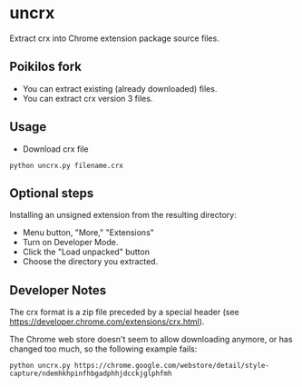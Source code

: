 # uncrx
Extract crx into Chrome extension package source files.

## Poikilos fork
* You can extract existing (already downloaded) files.
* You can extract crx version 3 files.

## Usage

* Download crx file
```
python uncrx.py filename.crx
```

## Optional steps
Installing an unsigned extension from the resulting directory:
* Menu button, "More," "Extensions"
* Turn on Developer Mode.
* Click the "Load unpacked" button
* Choose the directory you extracted.

## Developer Notes
The crx format is a zip file preceded by a special header (see
<https://developer.chrome.com/extensions/crx.html>).

The Chrome web store doesn't seem to allow downloading anymore, or has
changed too much, so the following example fails:
```
python uncrx.py https://chrome.google.com/webstore/detail/style-capture/ndemhkhpinfhbgadphhjdcckjglphfmh
```

